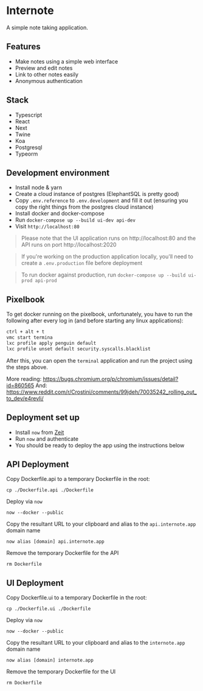 # Internote

A simple note taking application.

## Features

- Make notes using a simple web interface
- Preview and edit notes
- Link to other notes easily
- Anonymous authentication

## Stack

- Typescript
- React
- Next
- Twine
- Koa
- Postgresql
- Typeorm

## Development environment

- Install node & yarn
- Create a cloud instance of postgres (ElephantSQL is pretty good)
- Copy `.env.reference` to `.env.development` and fill it out (ensuring you copy the right things from the postgres cloud instance)
- Install docker and docker-compose
- Run `docker-compose up --build ui-dev api-dev`
- Visit `http://localhost:80`

> Please note that the UI application runs on http://localhost:80 and the API runs on port http://localhost:2020

> If you're working on the production application locally, you'll need to create a `.env.production` file before deployment

> To run docker against production, run `docker-compose up --build ui-prod api-prod`

## Pixelbook

To get docker running on the pixelbook, unfortunately, you have to run the following after every log in (and before starting any linux applications):

```bash
ctrl + alt + t
vmc start termina
lxc profile apply penguin default
lxc profile unset default security.syscalls.blacklist
```

After this, you can open the `terminal` application and run the project using the steps above.

More reading: https://bugs.chromium.org/p/chromium/issues/detail?id=860565
And: https://www.reddit.com/r/Crostini/comments/99jdeh/70035242_rolling_out_to_dev/e4revli/

## Deployment set up

- Install `now` from [Zeit](https://zeit.co/now)
- Run `now` and authenticate
- You should be ready to deploy the app using the instructions below

## API Deployment

Copy Dockerfile.api to a temporary Dockerfile in the root:

```
cp ./Dockerfile.api ./Dockerfile
```

Deploy via `now`

```
now --docker --public
```

Copy the resultant URL to your clipboard and alias to the `api.internote.app` domain name

```
now alias [domain] api.internote.app
```

Remove the temporary Dockerfile for the API

```
rm Dockerfile
```

## UI Deployment

Copy Dockerfile.ui to a temporary Dockerfile in the root:

```
cp ./Dockerfile.ui ./Dockerfile
```

Deploy via `now`

```
now --docker --public
```

Copy the resultant URL to your clipboard and alias to the `internote.app` domain name

```
now alias [domain] internote.app
```

Remove the temporary Dockerfile for the UI

```
rm Dockerfile
```
